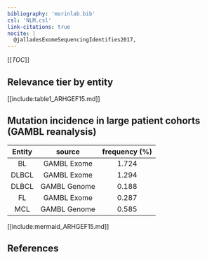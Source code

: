 ```yaml
---
bibliography: 'morinlab.bib'
csl: 'NLM.csl'
link-citations: true
nocite: |
  @jalladesExomeSequencingIdentifies2017, 
---
```


[[_TOC_]]




## Relevance tier by entity

[[include:table1_ARHGEF15.md]]


## Mutation incidence in large patient cohorts (GAMBL reanalysis)

|Entity|source |frequency (%)|
|:------:|:----:|:----:|
|BL|GAMBL Exome |1.724 |
|DLBCL|GAMBL Exome |1.294 |
|DLBCL|GAMBL Genome |0.188 |
|FL|GAMBL Exome |0.287 |
|MCL|GAMBL Genome |0.585 |


[[include:mermaid_ARHGEF15.md]]

## References



